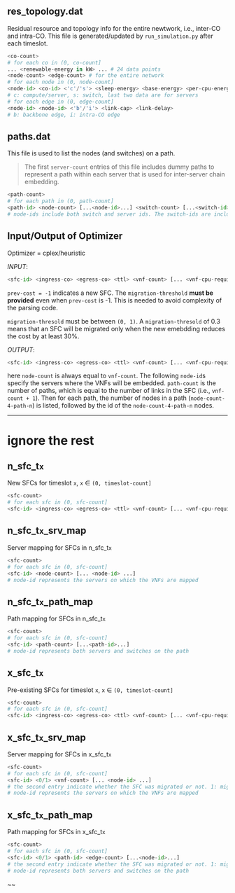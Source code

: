 ## res_topology.dat

Residual resource and topology info for the entire newtwork, i.e., inter-CO and intra-CO. This file is generated/updated by `run_simulation.py` after each timeslot. 

```python
<co-count>
# for each co in (0, co-count]
... <renewable-energy in kW> ... # 24 data points
<node-count> <edge-count> # for the entire network
# for each node in (0, node-count]
<node-id> <co-id> <'c'/'s'> <sleep-energy> <base-energy> <per-cpu-energy> <cpu-count> 
# c: compute/server, s: switch, last two data are for servers
# for each edge in (0, edge-count]
<node-id> <node-id> <'b'/'i'> <link-cap> <link-delay> 
# b: backbone edge, i: intra-CO edge
```

## paths.dat

This file is used to list the nodes (and switches) on a path. 

> The first `server-count` entries of this file includes dummy paths to represent a path within each server that is used for inter-server chain embedding.

```python
<path-count>
# for each path in (0, path-count]
<path-id> <node-count> [...<node-id>...] <switch-count> [...<switch-id>...]
# node-ids include both switch and server ids. The switch-ids are included again to simplify data processing.
```

## Input/Output of Optimizer

Optimizer = cplex/heuristic

*INPUT*:
````python
<sfc-id> <ingress-co> <egress-co> <ttl> <vnf-count> [... <vnf-cpu-requirement> ...] <bandwidth> <max-delay> <prev-cost> <migration-threshold>
````

`prev-cost = -1` indicates a new SFC. The `migration-threshold` **must be provided** even when `prev-cost` is -1. This is needed to avoid complexity of the parsing code.

`migration-thresold` must be between `(0, 1)`. A `migration-thresold` of 0.3 means that an SFC will be migrated only when the new emebdding reduces the cost by at least 30%.

*OUTPUT*:
````python
<sfc-id> <ingress-co> <egress-co> <ttl> <vnf-count> [... <vnf-cpu-requirement> ...] <bandwidth> <max-delay> <cost> <node-count> [...<node-id>...] <path-count> [...<node-count-4-path-1> [...<node-id>...]...]
````
here `node-count` is always equal to `vnf-count`. The following `node-id`s specify the servers where the VNFs will be embedded. `path-count` is the number of paths, which is equal to the number of links in the SFC (i.e., `vnf-count + 1`). Then for each path, the number of nodes in a path (`node-count-4-path-n`) is listed, followed by the id of the `node-count-4-path-n` nodes. 

---
# ignore the rest
## n_sfc_t`x`

New SFCs for timeslot `x`, `x` $\in$ `(0, timeslot-count]`

```python
<sfc-count>
# for each sfc in (0, sfc-count]
<sfc-id> <ingress-co> <egress-co> <ttl> <vnf-count> [... <vnf-cpu-requirement> ...] <bandwidth> <max-delay>
```

## n_sfc_t`x`_srv_map

Server mapping for SFCs in n_sfc_t`x`

```python
<sfc-count>
# for each sfc in (0, sfc-count]
<sfc-id> <node-count> [... <node-id> ...] 
# node-id represents the servers on which the VNFs are mapped
```

## n_sfc_t`x`_path_map

Path mapping for SFCs in n_sfc_t`x`

```python
<sfc-count>
# for each sfc in (0, sfc-count]
<sfc-id> <path-count> [...<path-id>...]
# node-id represents both servers and switches on the path
```

## x_sfc_t`x`

Pre-existing SFCs for timeslot `x`, `x` $\in$ `(0, timeslot-count]`

```python
<sfc-count>
# for each sfc in (0, sfc-count]
<sfc-id> <ingress-co> <egress-co> <ttl> <vnf-count> [... <vnf-cpu-requirement> ...] <bandwidth> <max-delay>
```

## x_sfc_t`x`_srv_map

Server mapping for SFCs in x_sfc_t`x`

```python
<sfc-count>
# for each sfc in (0, sfc-count]
<sfc-id> <0/1> <vnf-count> [... <node-id> ...] 
# the second entry indicate whether the SFC was migrated or not. 1: migrated, 0: not migrated
# node-id represents the servers on which the VNFs are mapped
```

## x_sfc_t`x`_path_map

Path mapping for SFCs in x_sfc_t`x`

```python
<sfc-count>
# for each sfc in (0, sfc-count]
<sfc-id> <0/1> <path-id> <edge-count> [...<node-id>...]
# the second entry indicate whether the SFC was migrated or not. 1: migrated, 0: not migrated
# node-id represents both servers and switches on the path
```
~~